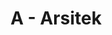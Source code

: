 ---
contest: FINDIT
year: 2021
round: Trial
problem: A
title: A - Arsitek
pdf: /contests/FINDIT/2021/Trial/A - Arsitek.pdf
---